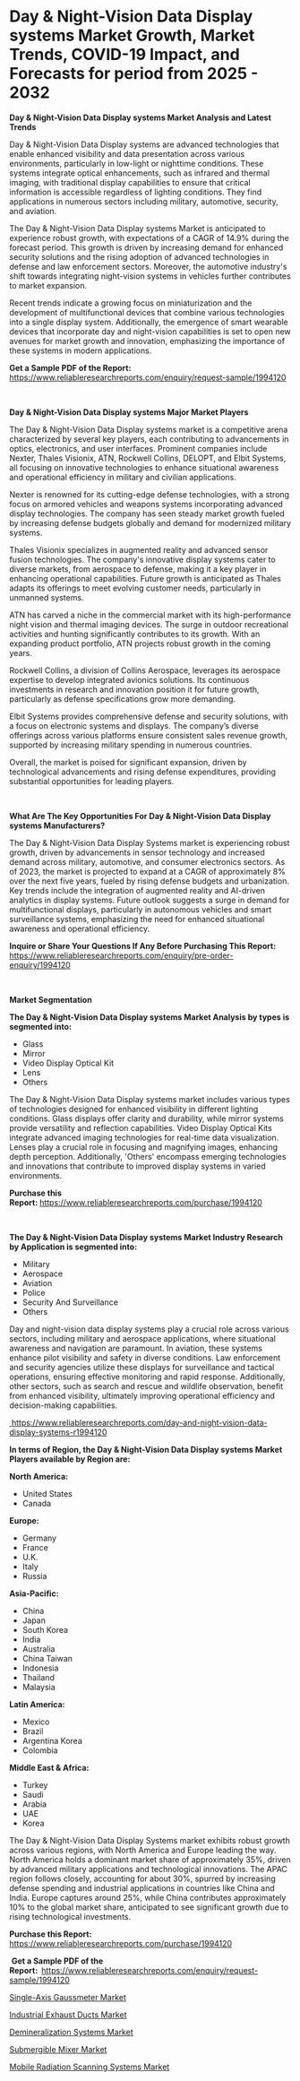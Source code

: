 <p><h1>Day & Night-Vision Data Display systems Market Growth, Market Trends, COVID-19 Impact, and Forecasts for period from 2025 - 2032</h1></p><p><strong>Day & Night-Vision Data Display systems Market Analysis and Latest Trends</strong></p>
<p><p>Day & Night-Vision Data Display systems are advanced technologies that enable enhanced visibility and data presentation across various environments, particularly in low-light or nighttime conditions. These systems integrate optical enhancements, such as infrared and thermal imaging, with traditional display capabilities to ensure that critical information is accessible regardless of lighting conditions. They find applications in numerous sectors including military, automotive, security, and aviation.</p><p>The Day & Night-Vision Data Display systems Market is anticipated to experience robust growth, with expectations of a CAGR of 14.9% during the forecast period. This growth is driven by increasing demand for enhanced security solutions and the rising adoption of advanced technologies in defense and law enforcement sectors. Moreover, the automotive industry's shift towards integrating night-vision systems in vehicles further contributes to market expansion. </p><p>Recent trends indicate a growing focus on miniaturization and the development of multifunctional devices that combine various technologies into a single display system. Additionally, the emergence of smart wearable devices that incorporate day and night-vision capabilities is set to open new avenues for market growth and innovation, emphasizing the importance of these systems in modern applications.</p></p>
<p><strong>Get a Sample PDF of the Report:&nbsp;</strong> <a href="https://www.reliableresearchreports.com/enquiry/request-sample/1994120?utm_campaign=28&utm_medium=2&utm_source=Github&utm_content=ia&utm_term=02032025&utm_id=day-night-vision-data-display-systems">https://www.reliableresearchreports.com/enquiry/request-sample/1994120</a></p>
<p>&nbsp;</p>
<p><strong>Day & Night-Vision Data Display systems Major Market Players</strong></p>
<p><p>The Day & Night-Vision Data Display systems market is a competitive arena characterized by several key players, each contributing to advancements in optics, electronics, and user interfaces. Prominent companies include Nexter, Thales Visionix, ATN, Rockwell Collins, DELOPT, and Elbit Systems, all focusing on innovative technologies to enhance situational awareness and operational efficiency in military and civilian applications.</p><p>Nexter is renowned for its cutting-edge defense technologies, with a strong focus on armored vehicles and weapons systems incorporating advanced display technologies. The company has seen steady market growth fueled by increasing defense budgets globally and demand for modernized military systems.</p><p>Thales Visionix specializes in augmented reality and advanced sensor fusion technologies. The company's innovative display systems cater to diverse markets, from aerospace to defense, making it a key player in enhancing operational capabilities. Future growth is anticipated as Thales adapts its offerings to meet evolving customer needs, particularly in unmanned systems.</p><p>ATN has carved a niche in the commercial market with its high-performance night vision and thermal imaging devices. The surge in outdoor recreational activities and hunting significantly contributes to its growth. With an expanding product portfolio, ATN projects robust growth in the coming years.</p><p>Rockwell Collins, a division of Collins Aerospace, leverages its aerospace expertise to develop integrated avionics solutions. Its continuous investments in research and innovation position it for future growth, particularly as defense specifications grow more demanding.</p><p>Elbit Systems provides comprehensive defense and security solutions, with a focus on electronic systems and displays. The company’s diverse offerings across various platforms ensure consistent sales revenue growth, supported by increasing military spending in numerous countries.</p><p>Overall, the market is poised for significant expansion, driven by technological advancements and rising defense expenditures, providing substantial opportunities for leading players.</p></p>
<p>&nbsp;</p>
<p><strong>What Are The Key Opportunities For Day & Night-Vision Data Display systems Manufacturers?</strong></p>
<p><p>The Day & Night-Vision Data Display Systems market is experiencing robust growth, driven by advancements in sensor technology and increased demand across military, automotive, and consumer electronics sectors. As of 2023, the market is projected to expand at a CAGR of approximately 8% over the next five years, fueled by rising defense budgets and urbanization. Key trends include the integration of augmented reality and AI-driven analytics in display systems. Future outlook suggests a surge in demand for multifunctional displays, particularly in autonomous vehicles and smart surveillance systems, emphasizing the need for enhanced situational awareness and operational efficiency.</p></p>
<p><strong>Inquire or Share Your Questions If Any Before Purchasing This Report:</strong> <a href="https://www.reliableresearchreports.com/enquiry/pre-order-enquiry/1994120?utm_campaign=28&utm_medium=2&utm_source=Github&utm_content=ia&utm_term=02032025&utm_id=day-night-vision-data-display-systems">https://www.reliableresearchreports.com/enquiry/pre-order-enquiry/1994120</a></p>
<p>&nbsp;</p>
<p><strong>Market Segmentation</strong></p>
<p><strong>The Day & Night-Vision Data Display systems Market Analysis by types is segmented into:</strong></p>
<p><ul><li>Glass</li><li>Mirror</li><li>Video Display Optical Kit</li><li>Lens</li><li>Others</li></ul></p>
<p><p>The Day & Night-Vision Data Display systems market includes various types of technologies designed for enhanced visibility in different lighting conditions. Glass displays offer clarity and durability, while mirror systems provide versatility and reflection capabilities. Video Display Optical Kits integrate advanced imaging technologies for real-time data visualization. Lenses play a crucial role in focusing and magnifying images, enhancing depth perception. Additionally, 'Others' encompass emerging technologies and innovations that contribute to improved display systems in varied environments.</p></p>
<p><strong>Purchase this Report:&nbsp;</strong><a href="https://www.reliableresearchreports.com/purchase/1994120?utm_campaign=28&utm_medium=2&utm_source=Github&utm_content=ia&utm_term=02032025&utm_id=day-night-vision-data-display-systems">https://www.reliableresearchreports.com/purchase/1994120</a></p>
<p>&nbsp;</p>
<p><strong>The Day & Night-Vision Data Display systems Market Industry Research by Application is segmented into:</strong></p>
<p><ul><li>Military</li><li>Aerospace</li><li>Aviation</li><li>Police</li><li>Security And Surveillance</li><li>Others</li></ul></p>
<p><p>Day and night-vision data display systems play a crucial role across various sectors, including military and aerospace applications, where situational awareness and navigation are paramount. In aviation, these systems enhance pilot visibility and safety in diverse conditions. Law enforcement and security agencies utilize these displays for surveillance and tactical operations, ensuring effective monitoring and rapid response. Additionally, other sectors, such as search and rescue and wildlife observation, benefit from enhanced visibility, ultimately improving operational efficiency and decision-making capabilities.</p></p>
<p><a href="https://www.reliableresearchreports.com/day-and-night-vision-data-display-systems-r1994120?utm_campaign=28&utm_medium=2&utm_source=Github&utm_content=ia&utm_term=02032025&utm_id=day-night-vision-data-display-systems">&nbsp;https://www.reliableresearchreports.com/day-and-night-vision-data-display-systems-r1994120</a></p>
<p><strong>In terms of Region, the Day & Night-Vision Data Display systems Market Players available by Region are:</strong></p>
<p>
    <p> <strong> North America: </strong>
        <ul>
            <li>United States</li>
            <li>Canada</li>
        </ul>
        </p> 
    <p> <strong> Europe: </strong>
        <ul>
            <li>Germany</li>
            <li>France</li>
            <li>U.K.</li>
            <li>Italy</li>
            <li>Russia</li>
        </ul>
        </p> 
    <p> <strong> Asia-Pacific: </strong>
        <ul>
            <li>China</li>
            <li>Japan</li>
            <li>South Korea</li>
            <li>India</li>
            <li>Australia</li>
            <li>China Taiwan</li>
            <li>Indonesia</li>
            <li>Thailand</li>
            <li>Malaysia</li>
        </ul>
        </p> 
    <p> <strong> Latin America: </strong>
        <ul>
            <li>Mexico</li>
            <li>Brazil</li>
            <li>Argentina Korea</li>
            <li>Colombia</li>
        </ul>
        </p> 
    <p> <strong> Middle East & Africa: </strong>
        <ul>
            <li>Turkey</li>
            <li>Saudi</li>
            <li>Arabia</li>
            <li>UAE</li>
            <li>Korea</li>
        </ul>
    </p>
    </p>
<p><p>The Day & Night-Vision Data Display Systems market exhibits robust growth across various regions, with North America and Europe leading the way. North America holds a dominant market share of approximately 35%, driven by advanced military applications and technological innovations. The APAC region follows closely, accounting for about 30%, spurred by increasing defense spending and industrial applications in countries like China and India. Europe captures around 25%, while China contributes approximately 10% to the global market share, anticipated to see significant growth due to rising technological investments.</p></p>
<p><strong>Purchase this Report: </strong><a href="https://www.reliableresearchreports.com/purchase/1994120?utm_campaign=28&utm_medium=2&utm_source=Github&utm_content=ia&utm_term=02032025&utm_id=day-night-vision-data-display-systems">https://www.reliableresearchreports.com/purchase/1994120</a></p>
<p>&nbsp;<strong>Get a Sample PDF of the Report:&nbsp;&nbsp;</strong><a href="https://www.reliableresearchreports.com/enquiry/request-sample/1994120?utm_campaign=28&utm_medium=2&utm_source=Github&utm_content=ia&utm_term=02032025&utm_id=day-night-vision-data-display-systems">https://www.reliableresearchreports.com/enquiry/request-sample/1994120</a></p>
<p><strong></strong></p>
<p><p><a href="https://github.com/denbelnmer50/Market-Research-Report-List-1/blob/main/single-axis-gaussmeter-market.md?utm_campaign=28&utm_medium=2&utm_source=Github&utm_content=ia&utm_term=02032025&utm_id=day-night-vision-data-display-systems">Single-Axis Gaussmeter Market</a></p><p><a href="https://github.com/krulicfidura/Market-Research-Report-List-1/blob/main/industrial-exhaust-ducts-market.md?utm_campaign=28&utm_medium=2&utm_source=Github&utm_content=ia&utm_term=02032025&utm_id=day-night-vision-data-display-systems">Industrial Exhaust Ducts Market</a></p><p><a href="https://github.com/hunanuzmez/Market-Research-Report-List-1/blob/main/demineralization-systems-market.md?utm_campaign=28&utm_medium=2&utm_source=Github&utm_content=ia&utm_term=02032025&utm_id=day-night-vision-data-display-systems">Demineralization Systems Market</a></p><p><a href="https://github.com/shewlisapsai/Market-Research-Report-List-1/blob/main/submergible-mixer-market.md?utm_campaign=28&utm_medium=2&utm_source=Github&utm_content=ia&utm_term=02032025&utm_id=day-night-vision-data-display-systems">Submergible Mixer Market</a></p><p><a href="https://github.com/vassihucz/Market-Research-Report-List-1/blob/main/mobile-radiation-scanning-systems-market.md?utm_campaign=28&utm_medium=2&utm_source=Github&utm_content=ia&utm_term=02032025&utm_id=day-night-vision-data-display-systems">Mobile Radiation Scanning Systems Market</a></p></p>